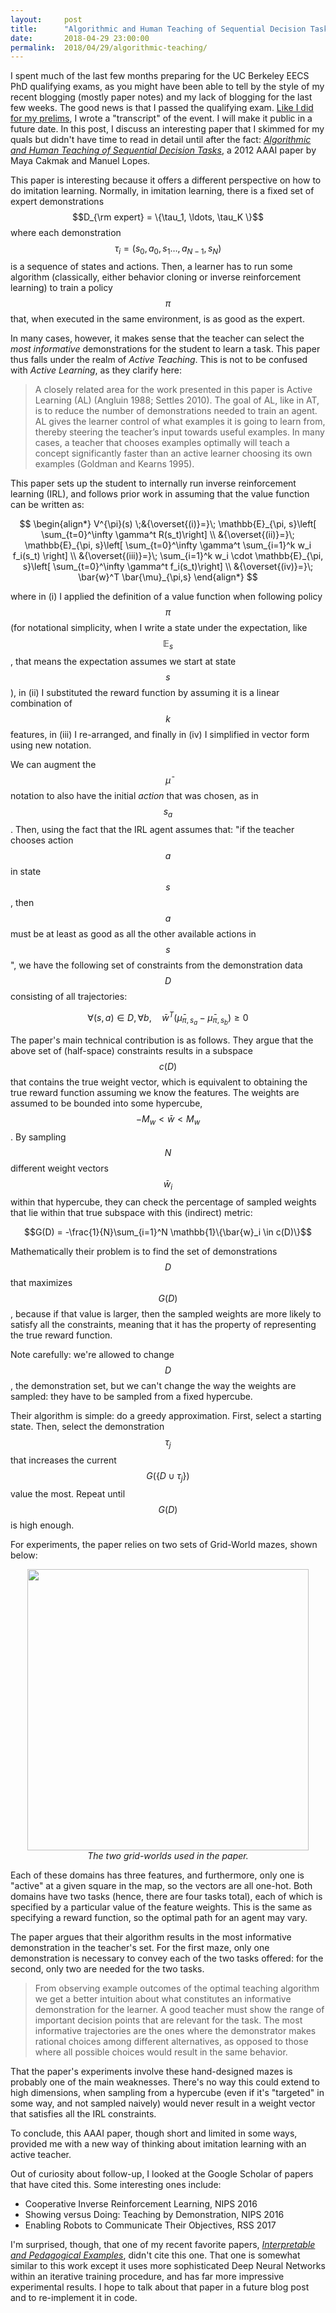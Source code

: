```yaml
---
layout:     post
title:      "Algorithmic and Human Teaching of Sequential Decision Tasks"
date:       2018-04-29 23:00:00
permalink:  2018/04/29/algorithmic-teaching/
---
```


I spent much of the last few months preparing for the UC Berkeley EECS PhD
qualifying exams, as you might have been able to tell by the style of my recent
blogging (mostly paper notes) and my lack of blogging for the last few weeks.
The good news is that I passed the qualifying exam. [Like I did for my
prelims][2], I wrote a "transcript" of the event. I will make it public in a
future date. In this post, I discuss an interesting paper that I skimmed for my
quals but didn't have time to read in detail until after the fact: *[Algorithmic
and Human Teaching of Sequential Decision Tasks][1]*, a 2012 AAAI paper by Maya
Cakmak and Manuel Lopes.

This paper is interesting because it offers a different perspective on how to do
imitation learning. Normally, in imitation learning, there is a fixed set of
expert demonstrations $$D_{\rm expert} = \{\tau_1, \ldots, \tau_K \}$$ where
each demonstration $$\tau_i = (s_0,a_0,s_1\ldots,a_{N-1},s_N)$$ is a sequence of
states and actions. Then, a learner has to run some algorithm (classically,
either behavior cloning or inverse reinforcement learning) to train a policy
$$\pi$$ that, when executed in the same environment, is as good as the expert.

In many cases, however, it makes sense that the teacher can select the *most
informative* demonstrations for the student to learn a task. This paper thus falls
under the realm of *Active Teaching*. This is not to be confused with *Active
Learning*, as they clarify here:

> A closely related area for the work presented in this paper is Active Learning
> (AL) (Angluin 1988; Settles 2010). The goal of AL, like in AT, is to reduce
> the number of demonstrations needed to train an agent. AL gives the learner
> control of what examples it is going to learn from, thereby steering the
> teacher’s input towards useful examples. In many cases, a teacher that chooses
> examples optimally will teach a concept significantly faster than an active
> learner choosing its own examples (Goldman and Kearns 1995).

This paper sets up the student to internally run inverse reinforcement learning
(IRL), and follows prior work in assuming that the value function can be written
as:

$$
\begin{align*}
V^{\pi}(s) \;&{\overset{(i)}=}\; \mathbb{E}_{\pi, s}\left[ \sum_{t=0}^\infty \gamma^t R(s_t)\right] \\
&{\overset{(ii)}=}\; \mathbb{E}_{\pi, s}\left[ \sum_{t=0}^\infty \gamma^t \sum_{i=1}^k w_i f_i(s_t) \right] \\
&{\overset{(iii)}=}\; \sum_{i=1}^k w_i \cdot \mathbb{E}_{\pi, s}\left[ \sum_{t=0}^\infty \gamma^t f_i(s_t)\right] \\
&{\overset{(iv)}=}\; \bar{w}^T \bar{\mu}_{\pi,s}
\end{align*}
$$

where in (i) I applied the definition of a value function when following policy
$$\pi$$ (for notational simplicity, when I write a state under the expectation,
like $$\mathbb{E}_s$$, that means the expectation assumes we start at state
$$s$$), in (ii) I substituted the reward function by assuming it is a linear
combination of $$k$$ features, in (iii) I re-arranged, and finally in (iv) I
simplified in vector form using new notation.

We can augment the $$\bar{\mu}$$ notation to also have the initial *action* that
was chosen, as in $$s_a$$.  Then, using the fact that the IRL agent assumes
that: "if the teacher chooses action $$a$$ in state $$s$$, then $$a$$ must be at
least as good as all the other available actions in $$s$$", we have the
following set of constraints from the demonstration data $$D$$ consisting of all
trajectories:

$$\forall (s,a) \in D, \forall b, \quad \bar{w}^T(\bar{\mu}_{\pi,s_a}-\bar{\mu}_{\pi,s_b}) \ge 0 $$

The paper's main technical contribution is as follows. They argue that the above
set of (half-space) constraints results in a subspace $$c(D)$$ that contains the
true weight vector, which is equivalent to obtaining the true reward function
assuming we know the features. The weights are assumed to be bounded into some
hypercube, $$-M_w < \bar{w} < M_w$$. By sampling $$N$$ different weight vectors
$$\bar{w}_i$$ within that hypercube, they can check the percentage of sampled
weights that lie within that true subspace with this (indirect) metric:

$$G(D) = -\frac{1}{N}\sum_{i=1}^N \mathbb{1}\{\bar{w}_i \in c(D)\}$$

Mathematically their problem is to find the set of demonstrations $$D$$ that
maximizes $$G(D)$$, because if that value is larger, then the sampled weights
are more likely to satisfy all the constraints, meaning that it has the property
of representing the true reward function. 

Note carefully: we're allowed to change $$D$$, the demonstration set, but we
can't change the way the weights are sampled: they have to be sampled from a
fixed hypercube.

Their algorithm is simple: do a greedy approximation. First, select a starting
state. Then, select the demonstration $$\tau_j$$ that increases the current $$G(
\{D \cup \tau_j \} )$$ value the most. Repeat until $$G(D)$$ is high enough.

For experiments, the paper relies on two sets of Grid-World mazes, shown below:

<p style="text-align:center;">
<img src="{{site.url}}/assets/quals/cakmak.png" width="450">
<br>
<i>
The two grid-worlds used in the paper.
</i>
</p>

Each of these domains has three features, and furthermore, only one is "active"
at a given square in the map, so the vectors are all one-hot. Both domains have
two tasks (hence, there are four tasks total), each of which is specified by a
particular value of the feature weights. This is the same as specifying a reward
function, so the optimal path for an agent may vary.

The paper argues that their algorithm results in the most informative
demonstration in the teacher's set. For the first maze, only one demonstration
is necessary to convey each of the two tasks offered: for the second, only two
are needed for the two tasks.

> From observing example outcomes of the optimal teaching algorithm we get a
> better intuition about what constitutes an informative demonstration for the
> learner. A good teacher must show the range of important decision points that
> are relevant for the task. The most informative trajectories are the ones
> where the demonstrator makes rational choices among different alternatives, as
> opposed to those where all possible choices would result in the same behavior.

That the paper's experiments involve these hand-designed mazes is probably one
of the main weaknesses. There's no way this could extend to high dimensions,
when sampling from a hypercube (even if it's "targeted" in some way, and not
sampled naively) would never result in a weight vector that satisfies all the
IRL constraints.

To conclude, this AAAI paper, though short and limited in some ways, provided me
with a new way of thinking about imitation learning with an active teacher.

Out of curiosity about follow-up, I looked at the Google Scholar of papers that
have cited this.  Some interesting ones include:

- Cooperative Inverse Reinforcement Learning, NIPS 2016
- Showing versus Doing: Teaching by Demonstration, NIPS 2016
- Enabling Robots to Communicate Their Objectives, RSS 2017

I'm surprised, though, that one of my recent favorite papers, *[Interpretable
and Pedagogical Examples][3]*, didn't cite this one. That one is somewhat
similar to this work except it uses more sophisticated Deep Neural Networks
within an iterative training procedure, and has far more impressive experimental
results. I hope to talk about that paper in a future blog post and to
re-implement it in code.

[1]:https://dl.acm.org/citation.cfm?id=2900946
[2]:https://danieltakeshi.github.io/2015-09-01-my-prelims/
[3]:https://arxiv.org/abs/1711.00694
